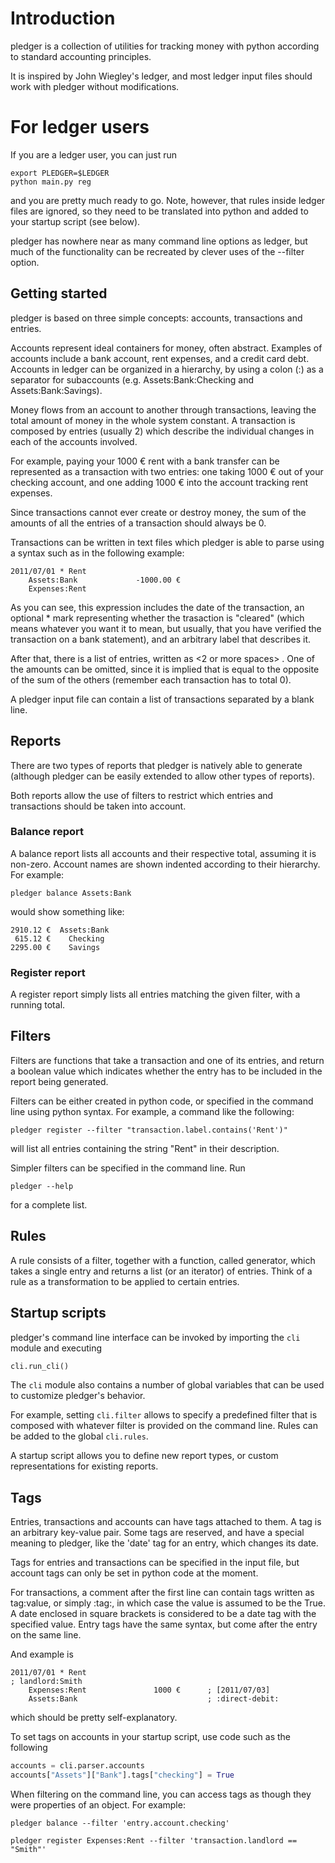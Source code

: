 # Introduction

pledger is a collection of utilities for tracking money with python according to standard accounting principles.

It is inspired by John Wiegley's ledger, and most ledger input files should work with pledger without modifications.

# For ledger users

If you are a ledger user, you can just run

    export PLEDGER=$LEDGER
    python main.py reg

and you are pretty much ready to go. Note, however, that rules inside ledger files are ignored, so they need to be translated into python and added to your startup script (see below).

pledger has nowhere near as many command line options as ledger, but much of the functionality can be recreated by clever uses of the --filter option.

## Getting started

pledger is based on three simple concepts: accounts, transactions and entries.

Accounts represent ideal containers for money, often abstract. Examples of accounts include a bank account, rent expenses, and a credit card debt. Accounts in ledger can be organized in a hierarchy, by using a colon (:) as a separator for subaccounts (e.g. Assets:Bank:Checking and Assets:Bank:Savings).

Money flows from an account to another through transactions, leaving the total amount of money in the whole system constant. A transaction is composed by entries (usually 2) which describe the individual changes in each of the accounts involved.

For example, paying your 1000 € rent with a bank transfer can be represented as a transaction with two entries: one taking 1000 € out of your checking account, and one adding 1000 € into the account tracking rent expenses.

Since transactions cannot ever create or destroy money, the sum of the amounts of all the entries of a transaction should always be 0.

Transactions can be written in text files which pledger is able to parse using a syntax such as in the following example:

    2011/07/01 * Rent
        Assets:Bank             -1000.00 €
        Expenses:Rent

As you can see, this expression includes the date of the transaction, an optional \* mark representing whether the trasaction is "cleared" (which means whatever you want it to mean, but usually, that you have verified the transaction on a bank statement), and an arbitrary label that describes it.

After that, there is a list of entries, written as <account> <2 or more spaces> <amount>. One of the amounts can be omitted, since it is implied that is equal to the opposite of the sum of the others (remember each transaction has to total 0).

A pledger input file can contain a list of transactions separated by a blank line.

## Reports

There are two types of reports that pledger is natively able to generate (although pledger can be easily extended to allow other types of reports).

Both reports allow the use of filters to restrict which entries and transactions should be taken into account.

### Balance report

A balance report lists all accounts and their respective total, assuming it is non-zero. Account names are shown indented according to their hierarchy. For example:

    pledger balance Assets:Bank

would show something like:

    2910.12 €  Assets:Bank
     615.12 €    Checking
    2295.00 €    Savings

### Register report

A register report simply lists all entries matching the given filter, with a running total.

## Filters

Filters are functions that take a transaction and one of its entries, and return a boolean value which indicates whether the entry has to be included in the report being generated.

Filters can be either created in python code, or specified in the command line using python syntax. For example, a command like the following:

    pledger register --filter "transaction.label.contains('Rent')"

will list all entries containing the string "Rent" in their description.

Simpler filters can be specified in the command line. Run

    pledger --help

for a complete list.

## Rules

A rule consists of a filter, together with a function, called generator, which takes a single entry and returns a list (or an iterator) of entries. Think of a rule as a transformation to be applied to certain entries.

## Startup scripts

pledger's command line interface can be invoked by importing the `cli` module and executing

```python
cli.run_cli()
```

The `cli` module also contains a number of global variables that can be used to customize pledger's behavior.

For example, setting `cli.filter` allows to specify a predefined filter that is composed with whatever filter is provided on the command line. Rules can be added to the global `cli.rules`.

A startup script allows you to define new report types, or custom representations for existing reports.

## Tags

Entries, transactions and accounts can have tags attached to them. A tag is an arbitrary key-value pair. Some tags are reserved, and have a special meaning to pledger, like the 'date' tag for an entry, which changes its date.

Tags for entries and transactions can be specified in the input file, but account tags can only be set in python code at the moment.

For transactions, a comment after the first line can contain tags written as tag:value, or simply :tag:, in which case the value is assumed to be the True. A date enclosed in square brackets is considered to be a date tag with the specified value. Entry tags have the same syntax, but come after the entry on the same line.

And example is

    2011/07/01 * Rent
    ; landlord:Smith
        Expenses:Rent               1000 €      ; [2011/07/03]
        Assets:Bank                             ; :direct-debit:

which should be pretty self-explanatory.

To set tags on accounts in your startup script, use code such as the following

```python
accounts = cli.parser.accounts
accounts["Assets"]["Bank"].tags["checking"] = True
```

When filtering on the command line, you can access tags as though they were properties of an object. For example:

    pledger balance --filter 'entry.account.checking'

    pledger register Expenses:Rent --filter 'transaction.landlord == "Smith"'
